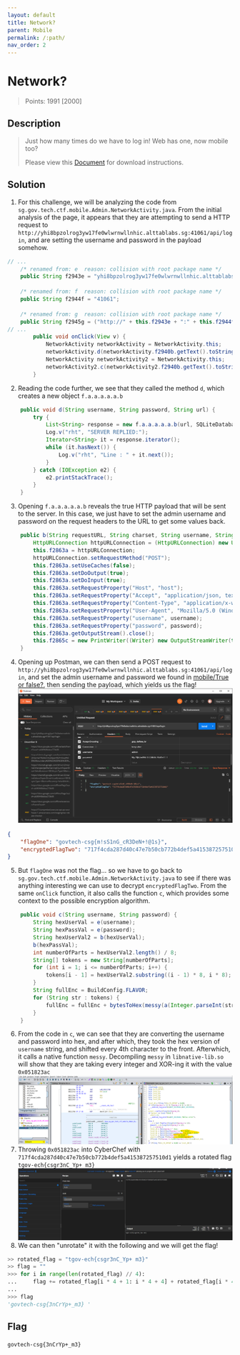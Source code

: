 ```yaml
---
layout: default
title: Network?
parent: Mobile
permalink: /:path/
nav_order: 2
---
```

# Network?

> Points: 1991 [2000]

## Description

> Just how many times do we have to log in! Web has one, now mobile too?
> 
> Please view this [Document](https://docs.google.com/document/d/1GrQ6znlN2Z0tu_uAPAs1qrn6by24I51mq8RIIHmFGDU/edit?usp=sharing) for download instructions.
> 

## Solution
1. For this challenge, we will be analyzing the code from `sg.gov.tech.ctf.mobile.Admin.NetworkActivity.java`. From the initial analysis of the page, it appears that they are attempting to send a HTTP request to `http://yhi8bpzolrog3yw17fe0wlwrnwllnhic.alttablabs.sg:41061/api/login`, and are setting the username and password in the payload somehow.
```java
// ...
    /* renamed from: e  reason: collision with root package name */
    public String f2943e = "yhi8bpzolrog3yw17fe0wlwrnwllnhic.alttablabs.sg";

    /* renamed from: f  reason: collision with root package name */
    public String f2944f = "41061";

    /* renamed from: g  reason: collision with root package name */
    public String f2945g = ("http://" + this.f2943e + ":" + this.f2944f + "/api/login");
// ...
        public void onClick(View v) {
            NetworkActivity networkActivity = NetworkActivity.this;
            networkActivity.d(networkActivity.f2940b.getText().toString(), NetworkActivity.this.f2941c.getText().toString(), NetworkActivity.this.f2945g);
            NetworkActivity networkActivity2 = NetworkActivity.this;
            networkActivity2.c(networkActivity2.f2940b.getText().toString(), NetworkActivity.this.f2941c.getText().toString());
        }
```
2. Reading the code further, we see that they called the method `d`, which creates a new object `f.a.a.a.a.a.b`
```java
    public void d(String username, String password, String url) {
        try {
            List<String> response = new f.a.a.a.a.a.b(url, SQLiteDatabase.KEY_ENCODING, username, password).a();
            Log.v("rht", "SERVER REPLIED:");
            Iterator<String> it = response.iterator();
            while (it.hasNext()) {
                Log.v("rht", "Line : " + it.next());
            }
        } catch (IOException e2) {
            e2.printStackTrace();
        }
    }
```
3. Opening `f.a.a.a.a.a.b` reveals the true HTTP payload that will be sent to the server. In this case, we just have to set the admin username and password on the request headers to the URL to get some values back.
```java
    public b(String requestURL, String charset, String username, String password) {
        HttpURLConnection httpURLConnection = (HttpURLConnection) new URL(requestURL).openConnection();
        this.f2863a = httpURLConnection;
        httpURLConnection.setRequestMethod("POST");
        this.f2863a.setUseCaches(false);
        this.f2863a.setDoOutput(true);
        this.f2863a.setDoInput(true);
        this.f2863a.setRequestProperty("Host", "host");
        this.f2863a.setRequestProperty("Accept", "application/json, text/plain, */*");
        this.f2863a.setRequestProperty("Content-Type", "application/x-www-form-urlencoded");
        this.f2863a.setRequestProperty("User-Agent", "Mozilla/5.0 (Windows NT 10.0; Win64; x64) AppleWebKit/537.36 (KHTML, like Gecko) Chrome/83.0.4103.61 Safari/537.36 Edg/83.0.478.37");
        this.f2863a.setRequestProperty("username", username);
        this.f2863a.setRequestProperty("password", password);
        this.f2863a.getOutputStream().close();
        this.f2865c = new PrintWriter((Writer) new OutputStreamWriter(this.f2864b, charset), true);
    }
```
4. Opening up Postman, we can then send a POST request to `http://yhi8bpzolrog3yw17fe0wlwrnwllnhic.alttablabs.sg:41061/api/login`, and set the admin username and password we found in [mobile/True or false?](../True%20or%20false/), then sending the payload, which yields us the flag!
![Postman](postman.png)
```json
{
    "flagOne": "govtech-csg{m!sS1nG_cR3DeN+!@1s}",
    "encryptedFlagTwo": "717f4cda287d40c47e7b50cb772b4def5a415387257510d1"
}
```
5. But `flagOne` was not the flag... so we have to go back to `sg.gov.tech.ctf.mobile.Admin.NetworkActivity.java` to see if there was anything interesting we can use to decrypt `encryptedFlagTwo`. From the same `onClick` function, it also calls the function `c`, which provides some context to the possible encryption algorithm.
```java
    public void c(String username, String password) {
        String hexUserVal = e(username);
        String hexPassVal = e(password);
        String hexUserVal2 = b(hexUserVal);
        b(hexPassVal);
        int numberOfParts = hexUserVal2.length() / 8;
        String[] tokens = new String[numberOfParts];
        for (int i = 1; i <= numberOfParts; i++) {
            tokens[i - 1] = hexUserVal2.substring((i - 1) * 8, i * 8);
        }
        String fullEnc = BuildConfig.FLAVOR;
        for (String str : tokens) {
            fullEnc = fullEnc + bytesToHex(messy(a(Integer.parseInt(str, 16), 8), 8));
        }
    }
```
6. From the code in `c`, we can see that they are converting the username and password into hex, and after which, they took the hex version of `username` string, and shifted every 4th character to the front. Afterwhich, it calls a native function `messy`. Decompiling `messy` in `libnative-lib.so` will show that they are taking every integer and XOR-ing it with the value `0x051823ac`
![Ghidra](ghidra.png)
7. Throwing `0x051823ac` into CyberChef with `717f4cda287d40c47e7b50cb772b4def5a415387257510d1` yields a rotated flag `tgov-ech{csgr3nC_Yp+ m3}`
![CyberChef](cyberchef.png)
8. We can then "unrotate" it with the following and we will get the flag!
```python
>> rotated_flag = "tgov-ech{csgr3nC_Yp+ m3}"
>> flag = ""                                                        
>>> for i in range(len(rotated_flag) // 4):                          
...     flag += rotated_flag[i * 4 + 1: i * 4 + 4] + rotated_flag[i * 4]
... 
>>> flag
'govtech-csg{3nCrYp+_m3} '
```

## Flag
`govtech-csg{3nCrYp+_m3}`